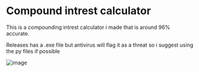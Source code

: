 # Compound intrest calculator

This is a compounding intrest calculator i made that is around 96% accurate.

Releases has a .exe file but antivirus will flag it as a threat so i suggest using the py files if possible

![image](https://github.com/user-attachments/assets/c508942d-6cb7-4319-925b-55ee524b22ab)
